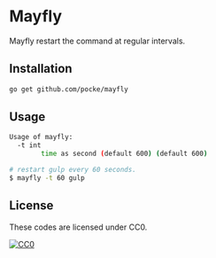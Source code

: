 Mayfly
===========

Mayfly restart the command at regular intervals.

Installation
---------------

```sh
go get github.com/pocke/mayfly
```




Usage
----------

```sh
Usage of mayfly:
  -t int
    	time as second (default 600) (default 600)
```

```sh
# restart gulp every 60 seconds.
$ mayfly -t 60 gulp
```


## License

These codes are licensed under CC0.

[![CC0](http://i.creativecommons.org/p/zero/1.0/88x31.png "CC0")](http://creativecommons.org/publicdomain/zero/1.0/deed.ja)

